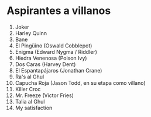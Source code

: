 # Aspirantes a villanos

1. Joker
2. Harley Quinn
3. Bane
4. El Pingüino (Oswald Cobblepot)
5. Enigma (Edward Nygma / Riddler)
6. Hiedra Venenosa (Poison Ivy)
7. Dos Caras (Harvey Dent)
8. El Espantapájaros (Jonathan Crane)
9. Ra's al Ghul
10. Capucha Roja (Jason Todd, en su etapa como villano)
11. Killer Croc
12. Mr. Freeze (Victor Fries)
13. Talia al Ghul
14. My satisfaction 